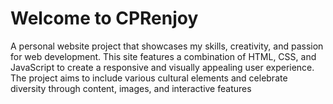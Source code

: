 # Welcome to CPRenjoy

A personal website project that showcases my skills, creativity, and passion for web development. This site features a combination of HTML, CSS, and JavaScript to create a responsive and visually appealing user experience. The project aims to include various cultural elements and celebrate diversity through content, images, and interactive features
